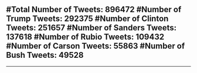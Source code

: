 #Total Number of Tweets: 896472 
#Number of Trump Tweets: 292375
#Number of Clinton Tweets: 251657
#Number of Sanders Tweets: 137618
#Number of Rubio Tweets: 109432
#Number of Carson Tweets: 55863
#Number of Bush Tweets: 49528
---
---
